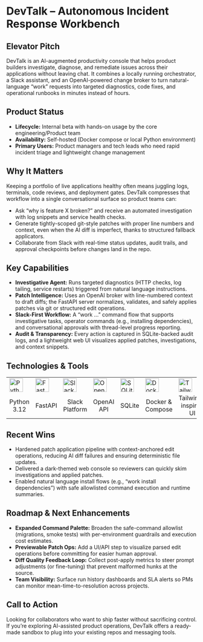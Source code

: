 # DevTalk – Autonomous Incident Response Workbench

## Elevator Pitch
DevTalk is an AI-augmented productivity console that helps product builders investigate, diagnose, and remediate issues across their applications without leaving chat. It combines a locally running orchestrator, a Slack assistant, and an OpenAI-powered change broker to turn natural-language “work” requests into targeted diagnostics, code fixes, and operational runbooks in minutes instead of hours.

## Product Status
- **Lifecycle:** Internal beta with hands-on usage by the core engineering/Product team
- **Availability:** Self-hosted (Docker compose or local Python environment)
- **Primary Users:** Product managers and tech leads who need rapid incident triage and lightweight change management

## Why It Matters
Keeping a portfolio of live applications healthy often means juggling logs, terminals, code reviews, and deployment gates. DevTalk compresses that workflow into a single conversational surface so product teams can:
- Ask “why is feature X broken?” and receive an automated investigation with log snippets and service health checks.
- Generate tightly-scoped git-style patches with proper line numbers and context, even when the AI diff is imperfect, thanks to structured fallback applicators.
- Collaborate from Slack with real-time status updates, audit trails, and approval checkpoints before changes land in the repo.

## Key Capabilities
- **Investigative Agent:** Runs targeted diagnostics (HTTP checks, log tailing, service restarts) triggered from natural language instructions.
- **Patch Intelligence:** Uses an OpenAI broker with line-numbered context to draft diffs; the FastAPI server normalizes, validates, and safely applies patches via git or structured edit operations.
- **Slack-First Workflow:** A “work …” command flow that supports investigative tasks, operator commands (e.g., installing dependencies), and conversational approvals with thread-level progress reporting.
- **Audit & Transparency:** Every action is captured in SQLite-backed audit logs, and a lightweight web UI visualizes applied patches, investigations, and context snippets.

## Technologies & Tools
<table>
  <tr>
    <td><img src="https://cdn.simpleicons.org/python/3776AB" alt="Python" height="36"/></td>
    <td><img src="https://cdn.simpleicons.org/fastapi/009688" alt="FastAPI" height="36"/></td>
    <td><img src="https://cdn.simpleicons.org/slack/4A154B" alt="Slack" height="36"/></td>
    <td><img src="https://cdn.simpleicons.org/openai/412991" alt="OpenAI" height="36"/></td>
    <td><img src="https://cdn.simpleicons.org/sqlite/044A64" alt="SQLite" height="36"/></td>
    <td><img src="https://cdn.simpleicons.org/docker/2496ED" alt="Docker" height="36"/></td>
    <td><img src="https://cdn.simpleicons.org/tailwindcss/38B2AC" alt="Tailwind CSS" height="36"/></td>
  </tr>
  <tr>
    <td align="center">Python 3.12</td>
    <td align="center">FastAPI</td>
    <td align="center">Slack Platform</td>
    <td align="center">OpenAI API</td>
    <td align="center">SQLite</td>
    <td align="center">Docker & Compose</td>
    <td align="center">Tailwind-inspired UI</td>
  </tr>
</table>

## Recent Wins
- Hardened patch application pipeline with context-anchored edit operations, reducing AI diff failures and ensuring deterministic file updates.
- Delivered a dark-themed web console so reviewers can quickly skim investigations and applied patches.
- Enabled natural language install flows (e.g., “work install dependencies”) with safe allowlisted command execution and runtime summaries.

## Roadmap & Next Enhancements
- **Expanded Command Palette:** Broaden the safe-command allowlist (migrations, smoke tests) with per-environment guardrails and execution cost estimates.
- **Previewable Patch Ops:** Add a UI/API step to visualize parsed edit operations before committing for easier human approval.
- **Diff Quality Feedback Loop:** Collect post-apply metrics to steer prompt adjustments (or fine-tuning) that prevent malformed hunks at the source.
- **Team Visibility:** Surface run history dashboards and SLA alerts so PMs can monitor mean-time-to-resolution across projects.

## Call to Action
Looking for collaborators who want to ship faster without sacrificing control. If you’re exploring AI-assisted product operations, DevTalk offers a ready-made sandbox to plug into your existing repos and messaging tools.
